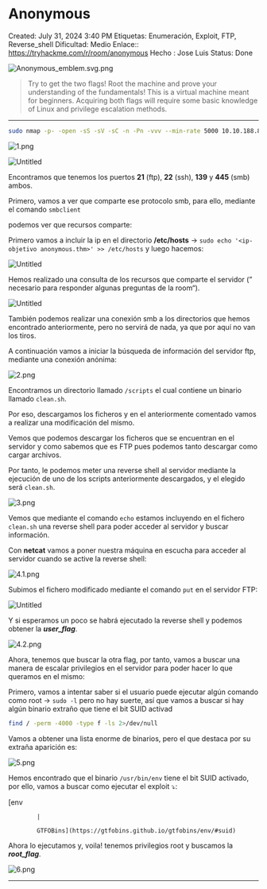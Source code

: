 # Anonymous

Created: July 31, 2024 3:40 PM
Etiquetas: Enumeración, Exploit, FTP, Reverse_shell
Dificultad: Medio
Enlace:: https://tryhackme.com/r/room/anonymous
Hecho : Jose Luis 
Status: Done

![Anonymous_emblem.svg.png](Anonymous%204ba02ce5bad9467e9802dfb18c933b94/Anonymous_emblem.svg.png)

> Try to get the two flags! Root the machine and prove your understanding of the fundamentals! This is a virtual machine meant for beginners. Acquiring both flags will require some basic knowledge of Linux and privilege escalation methods.
> 

---

```bash
sudo nmap -p- -open -sS -sV -sC -n -Pn -vvv --min-rate 5000 10.10.188.84 -oN escaneo
```

![1.png](Anonymous%204ba02ce5bad9467e9802dfb18c933b94/1.png)

![Untitled](Anonymous%204ba02ce5bad9467e9802dfb18c933b94/Untitled.png)

Encontramos que tenemos los puertos **21** (ftp), **22** (ssh), **139** y **445** (smb) ambos.

Primero, vamos a ver que comparte ese protocolo smb, para ello, mediante el comando `smbclient` 

podemos ver que recursos comparte:

Primero vamos a incluir la ip en el directorio **/etc/hosts** → `sudo echo '<ip-objetivo anonymous.thm>' >> /etc/hosts` y luego hacemos:

![Untitled](Anonymous%204ba02ce5bad9467e9802dfb18c933b94/Untitled%201.png)

Hemos realizado una consulta de los recursos que comparte el servidor (” necesario para responder algunas preguntas de la room“).

![Untitled](Anonymous%204ba02ce5bad9467e9802dfb18c933b94/Untitled%202.png)

También podemos realizar una conexión smb a los directorios que hemos encontrado anteriormente, pero no servirá de nada, ya que por aquí no van los tiros.

A continuación vamos a iniciar la búsqueda de información del servidor ftp, mediante una conexión anónima:

![2.png](Anonymous%204ba02ce5bad9467e9802dfb18c933b94/2.png)

Encontramos un directorio llamado `/scripts` el cual contiene un binario llamado `clean.sh`.

Por eso, descargamos los ficheros y en el anteriormente comentado vamos a realizar una modificación del mismo.

Vemos que podemos descargar los ficheros que se encuentran en el servidor y como sabemos que es FTP pues podemos tanto descargar como cargar archivos.

Por tanto, le podemos meter una reverse shell al servidor mediante la ejecución de uno de los scripts anteriormente descargados, y el elegido será `clean.sh`.   

![3.png](Anonymous%204ba02ce5bad9467e9802dfb18c933b94/3.png)

Vemos que mediante el comando `echo` estamos incluyendo en el fichero `clean.sh` una reverse shell para poder acceder al servidor y buscar información.

Con **netcat** vamos a poner nuestra máquina en escucha para acceder al servidor cuando se active la reverse shell:

![4.1.png](Anonymous%204ba02ce5bad9467e9802dfb18c933b94/4.1.png)

Subimos el fichero modificado mediante el comando `put` en el servidor FTP:

![Untitled](Anonymous%204ba02ce5bad9467e9802dfb18c933b94/Untitled%203.png)

Y si esperamos un poco se habrá ejecutado la reverse shell y podemos obtener la ***user_flag***.

![4.2.png](Anonymous%204ba02ce5bad9467e9802dfb18c933b94/4.2.png)

Ahora, tenemos que buscar la otra flag, por tanto, vamos a buscar una manera de escalar privilegios en el servidor para poder hacer lo que queramos en el mismo:

Primero, vamos a intentar saber si el usuario puede ejecutar algún comando como root → `sudo -l` pero no hay suerte, así que vamos a buscar si hay algún binario extraño que tiene el bit SUID activad

```bash
find / -perm -4000 -type f -ls 2>/dev/null
```

Vamos a obtener una lista enorme de binarios, pero el que destaca por su extraña aparición es:

![5.png](Anonymous%204ba02ce5bad9467e9802dfb18c933b94/5.png)

Hemos encontrado que el binario `/usr/bin/env` tiene el bit SUID activado, por ello, vamos a buscar como ejecutar el exploit ⤵️:

[env
            
            |
            
            GTFOBins](https://gtfobins.github.io/gtfobins/env/#suid)

Ahora lo ejecutamos y, voila! tenemos privilegios root y buscamos la ***root_flag***.

![6.png](Anonymous%204ba02ce5bad9467e9802dfb18c933b94/6.png)

---